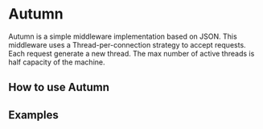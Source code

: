 # Autumn
Autumn is a simple middleware implementation based on JSON. This middleware
uses a Thread-per-connection strategy to accept requests. Each request 
generate a new thread. The max number of active threads is half capacity of 
the machine. 

## How to use Autumn


## Examples
